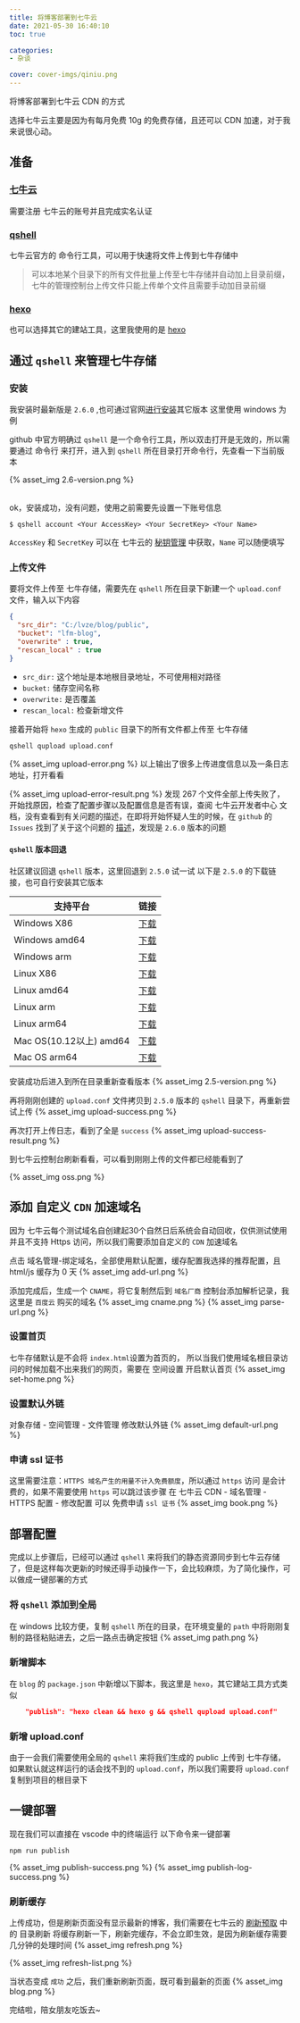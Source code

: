 ```yaml
---
title: 将博客部署到七牛云
date: 2021-05-30 16:40:10
toc: true

categories:
- 杂谈

cover: cover-imgs/qiniu.png
---
```

将博客部署到七牛云 CDN 的方式
<!-- more -->

选择七牛云主要是因为有每月免费 10g 的免费存储，且还可以 CDN 加速，对于我来说很心动。

## 准备

### [七牛云](https://www.qiniu.com/)
  需要注册 七牛云的账号并且完成实名认证

### [qshell](https://github.com/qiniu/qshell)
  七牛云官方的 命令行工具，可以用于快速将文件上传到七牛存储中
  >可以本地某个目录下的所有文件批量上传至七牛存储并自动加上目录前缀，七牛的管理控制台上传文件只能上传单个文件且需要手动加目录前缀

### [hexo](https://hexo.io/)
  也可以选择其它的建站工具，这里我使用的是 [hexo](https://hexo.io/)

## 通过 `qshell` 来管理七牛存储

### 安装 
我安装时最新版是 `2.6.0` ,也可通过官网[进行安装](https://github.com/qiniu/qshell#%E4%B8%8B%E8%BD%BD)其它版本
这里使用 windows 为例

github 中官方明确过 `qshell` 是一个命令行工具，所以双击打开是无效的，所以需要通过 命令行 来打开，进入到 `qshell` 所在目录打开命令行，先查看一下当前版本 

{% asset_img 2.6-version.png %}
<br/>
<br/>

ok，安装成功，没有问题，使用之前需要先设置一下账号信息

``` shell
$ qshell account <Your AccessKey> <Your SecretKey> <Your Name>
```
`AccessKey` 和 `SecretKey` 可以在 七牛云的 [秘钥管理](https://portal.qiniu.com/user/key) 中获取，`Name` 可以随便填写

### 上传文件
要将文件上传至 七牛存储，需要先在 `qshell` 所在目录下新建一个 `upload.conf` 文件，输入以下内容
``` json
{
  "src_dir": "C:/lvze/blog/public",
  "bucket": "lfm-blog",
  "overwrite" : true,
  "rescan_local" : true
}
```
- `src_dir:` 这个地址是本地根目录地址，不可使用相对路径
- `bucket:` 储存空间名称
- `overwrite:` 是否覆盖
- `rescan_local:` 检查新增文件


接着开始将 `hexo` 生成的 `public` 目录下的所有文件都上传至 七牛存储

``` shell
qshell qupload upload.conf
```

{% asset_img upload-error.png %}
以上输出了很多上传进度信息以及一条日志地址，打开看看

{% asset_img upload-error-result.png %}
发现 267 个文件全部上传失败了，开始找原因，检查了配置步骤以及配置信息是否有误，查阅 七牛云开发者中心 文档，没有查看到有关问题的描述，在即将开始怀疑人生的时候，在 `github` 的 `Issues` 找到了关于这个问题的 [描述](https://github.com/qiniu/qshell/issues/314)，发现是 `2.6.0` 版本的问题


#### `qshell` 版本回退

社区建议回退 `qshell` 版本，这里回退到 `2.5.0` 试一试 以下是 `2.5.0` 的下载链接，也可自行安装其它版本

| 支持平台                | 链接                                                                                               |
| ----------------------- | -------------------------------------------------------------------------------------------------- |
| Windows X86             | [下载](https://github.com/qiniu/qshell/releases/download/v2.5.0/qshell-v2.5.0-windows-386.zip)     |
| Windows amd64           | [下载](https://github.com/qiniu/qshell/releases/download/v2.5.0/qshell-v2.5.0-windows-amd64.zip)   |
| Windows arm             | [下载](https://github.com/qiniu/qshell/releases/download/v2.5.0/qshell-v2.5.0-windows-arm.zip)     |
| Linux X86               | [下载](https://github.com/qiniu/qshell/releases/download/v2.5.0/qshell-v2.5.0-linux-386.tar.gz)    |
| Linux amd64             | [下载](https://github.com/qiniu/qshell/releases/download/v2.5.0/qshell-v2.5.0-linux-amd64.tar.gz)  |
| Linux arm               | [下载](https://github.com/qiniu/qshell/releases/download/v2.5.0/qshell-v2.5.0-linux-arm.tar.gz)    |
| Linux arm64             | [下载](https://github.com/qiniu/qshell/releases/download/v2.5.0/qshell-v2.5.0-linux-arm64.tar.gz)  |
| Mac OS(10.12以上) amd64  | [下载](https://github.com/qiniu/qshell/releases/download/v2.5.0/qshell-v2.5.0-darwin-amd64.tar.gz) |
| Mac OS arm64            | [下载](https://github.com/qiniu/qshell/releases/download/v2.5.0/qshell-v2.6.0-darwin-arm64.tar.gz) |

安装成功后进入到所在目录重新查看版本
{% asset_img 2.5-version.png %}

再将刚刚创建的 `upload.conf` 文件拷贝到 `2.5.0` 版本的 `qshell` 目录下，再重新尝试上传 
{% asset_img upload-success.png %}

再次打开上传日志，看到了全是 `success`
{% asset_img upload-success-result.png %}

到七牛云控制台刷新看看，可以看到刚刚上传的文件都已经能看到了

{% asset_img oss.png %}

## 添加 自定义 `CDN` 加速域名
因为 七牛云每个测试域名自创建起30个自然日后系统会自动回收，仅供测试使用并且不支持 Https 访问，所以我们需要添加自定义的 `CDN` 加速域名

点击 域名管理-绑定域名，全部使用默认配置，缓存配置我选择的推荐配置，且 html/js 缓存为 0 天
{% asset_img add-url.png %}

添加完成后，生成一个 `CNAME`，将它复制然后到 `域名厂商` 控制台添加解析记录，我这里是 `百度云` 购买的域名
{% asset_img cname.png %}
{% asset_img parse-url.png %}

### 设置首页
七牛存储默认是不会将 `index.html`设置为首页的， 所以当我们使用域名根目录访问的时候加载不出来我们的网页，需要在 空间设置 开启默认首页
{% asset_img set-home.png %}

### 设置默认外链
对象存储 - 空间管理 - 文件管理 修改默认外链
{% asset_img default-url.png %}

### 申请 ssl 证书
这里需要注意：`HTTPS 域名产生的用量不计入免费额度`，所以通过 `https` 访问 是会计费的，如果不需要使用 `https` 可以跳过该步骤
在 七牛云  CDN - 域名管理 - HTTPS 配置 - 修改配置 可以 免费申请 `ssl 证书`
{% asset_img book.png %}


## 部署配置
完成以上步骤后，已经可以通过 `qshell` 来将我们的静态资源同步到七牛云存储了，但是这样每次更新的时候还得手动操作一下，会比较麻烦，为了简化操作，可以做成一键部署的方式

### 将 `qshell` 添加到全局
  在 windows 比较方便，复制 `qshell` 所在的目录，在环境变量的 `path` 中将刚刚复制的路径粘贴进去，之后一路点击确定按钮
{% asset_img path.png %}

### 新增脚本
  在 `blog` 的 `package.json` 中新增以下脚本，我这里是 `hexo`，其它建站工具方式类似

``` json 
    "publish": "hexo clean && hexo g && qshell qupload upload.conf"
```

### 新增 upload.conf
由于一会我们需要使用全局的 `qshell` 来将我们生成的 public 上传到 七牛存储，如果默认就这样运行的话会找不到的 `upload.conf`，所以我们需要将 `upload.conf` 复制到项目的根目录下


## 一键部署
现在我们可以直接在 vscode 中的终端运行 以下命令来一键部署

``` shell
npm run publish
```

{% asset_img publish-success.png %}
{% asset_img publish-log-success.png %}


### 刷新缓存
上传成功，但是刷新页面没有显示最新的博客，我们需要在七牛云的 [刷新预取](https://portal.qiniu.com/cdn/refresh-prefetch) 中的 目录刷新 将缓存刷新一下，刷新完缓存，不会立即生效，是因为刷新缓存需要几分钟的处理时间
{% asset_img refresh.png %}

{% asset_img refresh-list.png %}

当状态变成 `成功` 之后，我们重新刷新页面，既可看到最新的页面
{% asset_img blog.png %}

完结啦，陪女朋友吃饭去~
